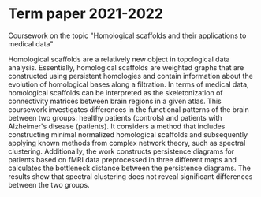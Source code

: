 # Term paper 2021-2022
Coursework on the topic "Homological scaffolds and their applications to medical data"

Homological scaffolds are a relatively new object in topological data analysis. Essentially, homological scaffolds are weighted graphs that are constructed using persistent homologies and contain information about the evolution of homological bases along a filtration. In terms of medical data, homological scaffolds can be interpreted as the skeletonization of connectivity matrices between brain regions in a given atlas. This coursework investigates differences in the functional patterns of the brain between two groups: healthy patients (controls) and patients with Alzheimer's disease (patients). It considers a method that includes constructing minimal normalized homological scaffolds and subsequently applying known methods from complex network theory, such as spectral clustering. Additionally, the work constructs persistence diagrams for patients based on fMRI data preprocessed in three different maps and calculates the bottleneck distance between the persistence diagrams. The results show that spectral clustering does not reveal significant differences between the two groups.
